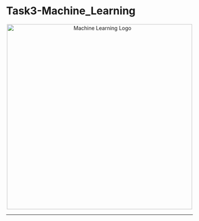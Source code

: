 # Task3-Machine_Learning

<p align="center">
  <img src="https://tse2.mm.bing.net/th/id/OIP.eHw1op1IxpRJ9g5ylzIncQHaEH?rs=1&pid=ImgDetMain&o=7&rm=3" alt="Machine Learning Logo" width="500"/>
</p>

---
